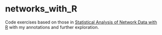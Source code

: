# networks_with_R
Code exercises based on those in [Statistical Analysis of Network Data with R](https://www.springer.com/gp/book/9781493909834) with my annotations and further exploration.
